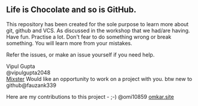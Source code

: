 ## Life is Chocolate and so is GitHub.

This repository has been created for the sole purpose to learn more about git, github and VCS. As discussed in the workshop that we had/are having.
Have fun. Practise a lot. Don't fear to do something wrong or break something.
You will learn more from your mistakes.

Refer the issues, or make an issue yourself if you need help.

Vipul Gupta  
@vipulgupta2048  
[Mixster](www.mixstersite.wordpress.com)
Would like an opportunity to work on a project with you.
btw new to github@fauzank339

Here are my contributions to this project - ;-)
@omi10859
[omkar.site](omkar.site)
